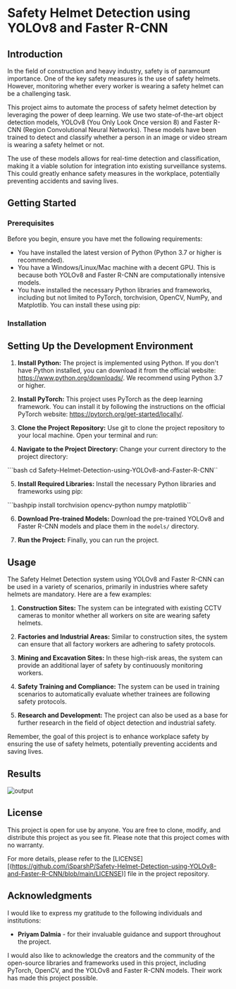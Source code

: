 # Safety Helmet Detection using YOLOv8 and Faster R-CNN

## Introduction

In the field of construction and heavy industry, safety is of paramount importance. One of the key safety measures is the use of safety helmets. However, monitoring whether every worker is wearing a safety helmet can be a challenging task.

This project aims to automate the process of safety helmet detection by leveraging the power of deep learning. We use two state-of-the-art object detection models, YOLOv8 (You Only Look Once version 8) and Faster R-CNN (Region Convolutional Neural Networks). These models have been trained to detect and classify whether a person in an image or video stream is wearing a safety helmet or not.

The use of these models allows for real-time detection and classification, making it a viable solution for integration into existing surveillance systems. This could greatly enhance safety measures in the workplace, potentially preventing accidents and saving lives.
## Getting Started

### Prerequisites

Before you begin, ensure you have met the following requirements:

* You have installed the latest version of Python (Python 3.7 or higher is recommended).
* You have a Windows/Linux/Mac machine with a decent GPU. This is because both YOLOv8 and Faster R-CNN are computationally intensive models.
* You have installed the necessary Python libraries and frameworks, including but not limited to PyTorch, torchvision, OpenCV, NumPy, and Matplotlib. You can install these using pip:

### Installation

## Setting Up the Development Environment

1. **Install Python:** The project is implemented using Python. If you don't have Python installed, you can download it from the official website: https://www.python.org/downloads/. We recommend using Python 3.7 or higher.

2. **Install PyTorch:** This project uses PyTorch as the deep learning framework. You can install it by following the instructions on the official PyTorch website: https://pytorch.org/get-started/locally/.

3. **Clone the Project Repository:** Use git to clone the project repository to your local machine. Open your terminal and run:


4. **Navigate to the Project Directory:** Change your current directory to the project directory:

```bash cd Safety-Helmet-Detection-using-YOLOv8-and-Faster-R-CNN``

5. **Install Required Libraries:** Install the necessary Python libraries and frameworks using pip:

```bashpip install torchvision opencv-python numpy matplotlib``

6. **Download Pre-trained Models:** Download the pre-trained YOLOv8 and Faster R-CNN models and place them in the `models/` directory.

7. **Run the Project:** Finally, you can run the project.

## Usage

The Safety Helmet Detection system using YOLOv8 and Faster R-CNN can be used in a variety of scenarios, primarily in industries where safety helmets are mandatory. Here are a few examples:

1. **Construction Sites:** The system can be integrated with existing CCTV cameras to monitor whether all workers on site are wearing safety helmets.

2. **Factories and Industrial Areas:** Similar to construction sites, the system can ensure that all factory workers are adhering to safety protocols.

3. **Mining and Excavation Sites:** In these high-risk areas, the system can provide an additional layer of safety by continuously monitoring workers.

4. **Safety Training and Compliance:** The system can be used in training scenarios to automatically evaluate whether trainees are following safety protocols.

5. **Research and Development:** The project can also be used as a base for further research in the field of object detection and industrial safety.

Remember, the goal of this project is to enhance workplace safety by ensuring the use of safety helmets, potentially preventing accidents and saving lives.

## Results
![output](https://github.com/iSparshP/Safety-Helmet-Detection-using-YOLOv8-and-Faster-R-CNN/assets/77487266/86a0fce5-bdc5-43e5-8d4d-ca2dd23d2f74)

## License

This project is open for use by anyone. You are free to clone, modify, and distribute this project as you see fit. Please note that this project comes with no warranty.

For more details, please refer to the [LICENSE][(https://github.com/iSparshP/Safety-Helmet-Detection-using-YOLOv8-and-Faster-R-CNN/blob/main/LICENSE)] file in the project repository.

## Acknowledgments


I would like to express my gratitude to the following individuals and institutions:

* **Priyam Dalmia** - for their invaluable guidance and support throughout the project.

I would also like to acknowledge the creators and the community of the open-source libraries and frameworks used in this project, including PyTorch, OpenCV, and the YOLOv8 and Faster R-CNN models. Their work has made this project possible.

